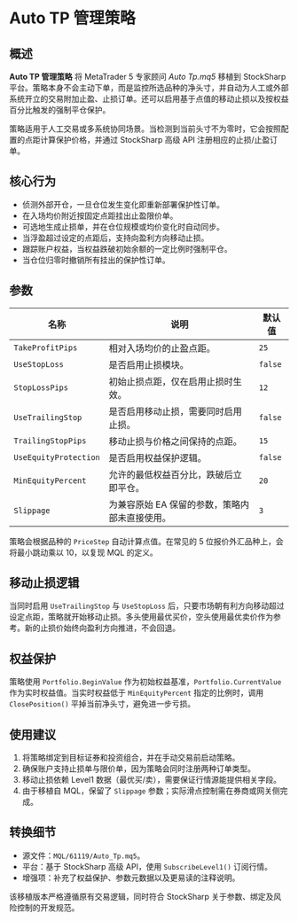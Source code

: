 # Auto TP 管理策略

## 概述
**Auto TP 管理策略** 将 MetaTrader 5 专家顾问 *Auto Tp.mq5* 移植到 StockSharp 平台。策略本身不会主动下单，而是监控所选品种的净头寸，并自动为人工或外部系统开立的交易附加止盈、止损订单。还可以启用基于点值的移动止损以及按权益百分比触发的强制平仓保护。

策略适用于人工交易或多系统协同场景。当检测到当前头寸不为零时，它会按照配置的点距计算保护价格，并通过 StockSharp 高级 API 注册相应的止损/止盈订单。

## 核心行为
- 侦测外部开仓，一旦仓位发生变化即重新部署保护性订单。
- 在入场均价附近按固定点距挂出止盈限价单。
- 可选地生成止损单，并在仓位规模或均价变化时自动同步。
- 当浮盈超过设定的点距后，支持向盈利方向移动止损。
- 跟踪账户权益，当权益跌破初始余额的一定比例时强制平仓。
- 当仓位归零时撤销所有挂出的保护性订单。

## 参数
| 名称 | 说明 | 默认值 |
|------|------|--------|
| `TakeProfitPips` | 相对入场均价的止盈点距。 | `25` |
| `UseStopLoss` | 是否启用止损模块。 | `false` |
| `StopLossPips` | 初始止损点距，仅在启用止损时生效。 | `12` |
| `UseTrailingStop` | 是否启用移动止损，需要同时启用止损。 | `false` |
| `TrailingStopPips` | 移动止损与价格之间保持的点距。 | `15` |
| `UseEquityProtection` | 是否启用权益保护逻辑。 | `false` |
| `MinEquityPercent` | 允许的最低权益百分比，跌破后立即平仓。 | `20` |
| `Slippage` | 为兼容原始 EA 保留的参数，策略内部未直接使用。 | `3` |

策略会根据品种的 `PriceStep` 自动计算点值。在常见的 5 位报价外汇品种上，会将最小跳动乘以 10，以复现 MQL 的定义。

## 移动止损逻辑
当同时启用 `UseTrailingStop` 与 `UseStopLoss` 后，只要市场朝有利方向移动超过设定点距，策略就开始移动止损。多头使用最优买价，空头使用最优卖价作为参考。新的止损价始终向盈利方向推进，不会回退。

## 权益保护
策略使用 `Portfolio.BeginValue` 作为初始权益基准，`Portfolio.CurrentValue` 作为实时权益值。当实时权益低于 `MinEquityPercent` 指定的比例时，调用 `ClosePosition()` 平掉当前净头寸，避免进一步亏损。

## 使用建议
1. 将策略绑定到目标证券和投资组合，并在手动交易前启动策略。
2. 确保账户支持止损单与限价单，因为策略会同时注册两种订单类型。
3. 移动止损依赖 Level1 数据（最优买/卖），需要保证行情源能提供相关字段。
4. 由于移植自 MQL，保留了 `Slippage` 参数；实际滑点控制需在券商或网关侧完成。

## 转换细节
- 源文件：`MQL/61119/Auto_Tp.mq5`。
- 平台：基于 StockSharp 高级 API，使用 `SubscribeLevel1()` 订阅行情。
- 增强项：补充了权益保护、参数元数据以及更易读的注释说明。

该移植版本严格遵循原有交易逻辑，同时符合 StockSharp 关于参数、绑定及风险控制的开发规范。
